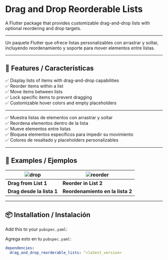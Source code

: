 # Drag and Drop Reorderable Lists

A Flutter package that provides customizable drag-and-drop lists with optional reordering and drop targets.

---

Un paquete Flutter que ofrece listas personalizables con arrastrar y soltar, incluyendo reordenamiento y soporte para mover elementos entre listas.

---

## 🌟 Features / Características

✅ Display lists of items with drag-and-drop capabilities  
✅ Reorder items within a list  
✅ Move items between lists  
✅ Lock specific items to prevent dragging  
✅ Customizable hover colors and empty placeholders

---

✅ Muestra listas de elementos con arrastrar y soltar  
✅ Reordena elementos dentro de la lista  
✅ Mueve elementos entre listas  
✅ Bloquea elementos específicos para impedir su movimiento  
✅ Colores de resaltado y placeholders personalizables

---

## 🔹 Examples / Ejemplos

| ![drop](https://github.com/user-attachments/assets/351e8410-15c5-4a8e-86f8-5ed11c1e8305) | ![reorder](https://github.com/user-attachments/assets/a78680bb-45ce-4fc2-9088-88f4c4e314ec) |
|-----------------------------|-----------------------------|
| **Drag from List 1**        | **Reorder in List 2**      |
| **Drag desde la lista 1**   | **Reordenamiento en la lista 2**      |

---

## 📦 Installation / Instalación

Add this to your `pubspec.yaml`:

Agrega esto en tu `pubspec.yaml`:

```yaml
dependencies:
  drag_and_drop_reorderable_lists: ^<latest_version>
